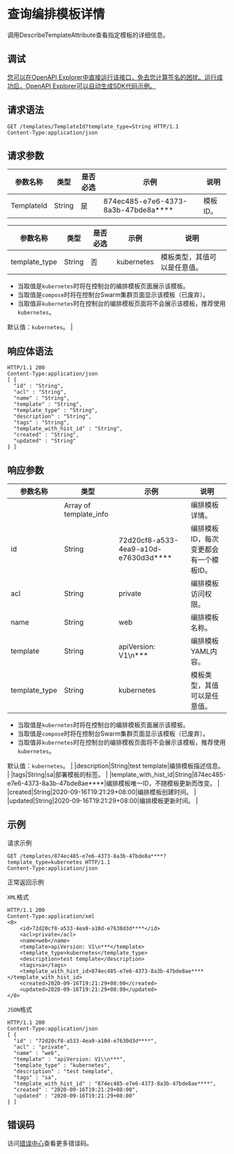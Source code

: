 # 查询编排模板详情

调用DescribeTemplateAttribute查看指定模板的详细信息。

## 调试

[您可以在OpenAPI Explorer中直接运行该接口，免去您计算签名的困扰。运行成功后，OpenAPI Explorer可以自动生成SDK代码示例。](https://api.aliyun.com/#product=CS&api=DescribeTemplateAttribute&type=ROA&version=2015-12-15)

## 请求语法

```
GET /templates/TemplateId?template_type=String HTTP/1.1 
Content-Type:application/json
```

## 请求参数

|参数名称|类型|是否必选|示例|说明|
|----|--|----|--|--|
|TemplateId|String|是|874ec485-e7e6-4373-8a3b-47bde8a\*\*\*\*|模板ID。 |

|参数名称|类型|是否必选|示例|说明|
|----|--|----|--|--|
|template\_type|String|否|kubernetes|模板类型，其值可以是任意值。

 -   当取值是`kubernetes`时将在控制台的编排模板页面展示该模板。
-   当取值是`compose`时将在控制台Swarm集群页面显示该模板（已废弃）。
-   当取值非`kubernetes`时在控制台的编排模板页面将不会展示该模板，推荐使用`kubernetes`。

 默认值：`kubernetes`。 |

## 响应体语法

```
HTTP/1.1 200
Content-Type:application/json
[ {
  "id" : "String",
  "acl" : "String",
  "name" : "String",
  "template" : "String",
  "template_type" : "String",
  "description" : "String",
  "tags" : "String",
  "template_with_hist_id" : "String",
  "created" : "String",
  "updated" : "String"
} ]
```

## 响应参数

|参数名称|类型|示例|说明|
|----|--|--|--|
| |Array of template\_info| |编排模板详情。 |
|id|String|72d20cf8-a533-4ea9-a10d-e7630d3d\*\*\*\*|编排模板ID，每次变更都会有一个模板ID。 |
|acl|String|private|编排模板访问权限。 |
|name|String|web|编排模板名称。 |
|template|String|apiVersion: V1\\n\*\*\*|编排模板YAML内容。 |
|template\_type|String|kubernetes|模板类型，其值可以是任意值。

 -   当取值是`kubernetes`时将在控制台的编排模板页面展示该模板。
-   当取值是`compose`时将在控制台Swarm集群页面显示该模板（已废弃）。
-   当取值非`kubernetes`时在控制台的编排模板页面将不会展示该模板，推荐使用`kubernetes`。

 默认值：`kubernetes`。 |
|description|String|test template|编排模板描述信息。 |
|tags|String|sa|部署模板的标签。 |
|template\_with\_hist\_id|String|874ec485-e7e6-4373-8a3b-47bde8ae\*\*\*\*|编排模板唯一ID，不随模板更新而改变。 |
|created|String|2020-09-16T19:21:29+08:00|编排模板创建时间。 |
|updated|String|2020-09-16T19:21:29+08:00|编排模板更新时间。 |

## 示例

请求示例

```
GET /templates/874ec485-e7e6-4373-8a3b-47bde8a****?template_type=kubernetes HTTP/1.1 
Content-Type:application/json
```

正常返回示例

`XML`格式

```
HTTP/1.1 200
Content-Type:application/xml
<0>
    <id>72d20cf8-a533-4ea9-a10d-e7630d3d****</id>
    <acl>private</acl>
    <name>web</name>
    <template>apiVersion: V1\n***</template>
    <template_type>kubernetes</template_type>
    <description>test template</description>
    <tags>sa</tags>
    <template_with_hist_id>874ec485-e7e6-4373-8a3b-47bde8ae****</template_with_hist_id>
    <created>2020-09-16T19:21:29+08:00</created>
    <updated>2020-09-16T19:21:29+08:00</updated>
</0>
```

`JSON`格式

```
HTTP/1.1 200
Content-Type:application/json
[ {
  "id" : "72d20cf8-a533-4ea9-a10d-e7630d3d****",
  "acl" : "private",
  "name" : "web",
  "template" : "apiVersion: V1\\n***",
  "template_type" : "kubernetes",
  "description" : "test template",
  "tags" : "sa",
  "template_with_hist_id" : "874ec485-e7e6-4373-8a3b-47bde8ae****",
  "created" : "2020-09-16T19:21:29+08:00",
  "updated" : "2020-09-16T19:21:29+08:00"
} ]
```

## 错误码

访问[错误中心](https://error-center.alibabacloud.com/status/product/CS)查看更多错误码。

